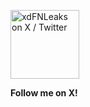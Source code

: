 <p align="center">
</p>

[<img alt="xdFNLeaks on X / Twitter" width="110px" align="center" src="https://static.vecteezy.com/system/resources/thumbnails/027/395/710/small/twitter-brand-new-logo-3-d-with-new-x-shaped-graphic-of-the-world-s-most-popular-social-media-free-png.png" />][twit] 

**Follow me on X!**

[twit]: https://twitter.com/xdFNLeaks
